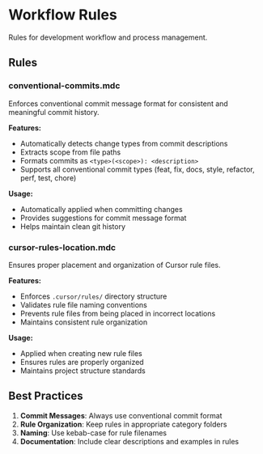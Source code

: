 # Workflow Rules

Rules for development workflow and process management.

## Rules

### conventional-commits.mdc
Enforces conventional commit message format for consistent and meaningful commit history.

**Features:**
- Automatically detects change types from commit descriptions
- Extracts scope from file paths
- Formats commits as `<type>(<scope>): <description>`
- Supports all conventional commit types (feat, fix, docs, style, refactor, perf, test, chore)

**Usage:**
- Automatically applied when committing changes
- Provides suggestions for commit message format
- Helps maintain clean git history

### cursor-rules-location.mdc
Ensures proper placement and organization of Cursor rule files.

**Features:**
- Enforces `.cursor/rules/` directory structure
- Validates rule file naming conventions
- Prevents rule files from being placed in incorrect locations
- Maintains consistent rule organization

**Usage:**
- Applied when creating new rule files
- Ensures rules are properly organized
- Maintains project structure standards

## Best Practices

1. **Commit Messages**: Always use conventional commit format
2. **Rule Organization**: Keep rules in appropriate category folders
3. **Naming**: Use kebab-case for rule filenames
4. **Documentation**: Include clear descriptions and examples in rules 